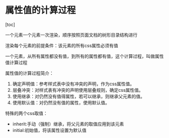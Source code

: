 # 属性值的计算过程

[toc]

一个元素一个元素一次渲染，顺序按照页面文档的树形目录结构进行

渲染每个元素的前提条件：该元素的所有css属性必须有值

一个元素，从所有属性都没有值，到所有的属性都有值，这个计算过程，叫做属性值计算过程

属性值的计算过程简介：

1. 确定声明值：参考样式表中没有冲突的声明，作为css属性值。
2. 层叠冲突：对样式表有冲突的声明使用层叠规则，确定css属性值。
3. 使用继承：对仍然没有值得属性，若可以继承，则继承父元素的值。
4. 使用默认值：对仍然没有值的属性，使用默认值。

特殊的两个css取值：

- inherit:手动（强制）继承，将父元素的取值应用到该元素
- initial:初始值，将该属性设置为默认值